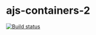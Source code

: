 # ajs-containers-2
[![Build status](https://ci.appveyor.com/api/projects/status/kj52kxil0hh9hmva?svg=true)](https://ci.appveyor.com/project/ADeoZ/ajs-containers-2)
